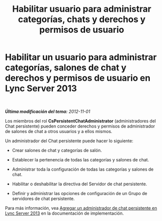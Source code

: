 ﻿---
title: "Habilitar usuario para administrar categorías, chats y derechos y permisos de usuario"
TOCTitle: Habilitar un usuario para administrar categorías, salones de chat y derechos y permisos de usuario
ms:assetid: 6c551be3-bc74-4d0e-9008-ddfabd86e940
ms:mtpsurl: https://technet.microsoft.com/es-es/library/JJ215876(v=OCS.15)
ms:contentKeyID: 48275615
ms.date: 01/07/2017
mtps_version: v=OCS.15
ms.translationtype: HT
---

# Habilitar un usuario para administrar categorías, salones de chat y derechos y permisos de usuario en Lync Server 2013

 

_**Última modificación del tema:** 2012-11-01_

Los miembros del rol **CsPersistentChatAdministrator** (administradores del Chat persistente) pueden conceder derechos y permisos de administrador de salones de chat a otros usuarios y a ellos mismos.

Un administrador del Chat persistente puede hacer lo siguiente:

  - Crear salones de chat y categorías de salón.

  - Establecer la pertenencia de todas las categorías y salones de chat.

  - Administrar toda la configuración de todas las categorías y salones de chat.

  - Habilitar o deshabilitar la directiva del Servidor de chat persistente.

  - Definir y administrar las opciones de configuración de un Grupo de servidores de chat persistente.

Para más información, vea [Agregar un administrador de chat persistente en Lync Server 2013](lync-server-2013-adding-a-persistent-chat-administrator.md) en la documentación de implementación.

